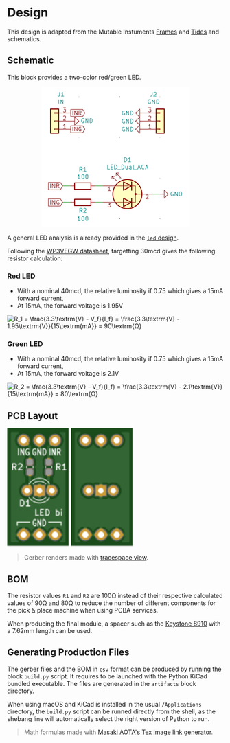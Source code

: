 # Design

This design is adapted from the Mutable Instuments
[Frames](https://mutable-instruments.net/modules/frames/downloads/frames_v03.pdf) and
[Tides](https://mutable-instruments.net/modules/tides/downloads/tides_v40.pdf) and
schematics.

## Schematic

This block provides a two-color red/green LED.

<p align="center"><img src="./schematic.png"></p>

A general LED analysis is already provided in the [`led` design](../../led/documentation/design.md).

Following the [WP3VEGW datasheet](https://www.kingbrightusa.com/images/catalog/SPEC/WP3VEGW.pdf),
targetting 30mcd gives the following resistor calculation:

### Red LED

- With a nominal 40mcd, the relative luminosity if 0.75 which gives a 15mA forward current,
- At 15mA, the forward voltage is 1.95V 

<img src=
"https://render.githubusercontent.com/render/math?math=%5Cdisplaystyle+R_1+%3D+%5Cfrac%7B3.3%5Ctextrm%7BV%7D+-+V_f%7D%7BI_f%7D+%3D+%5Cfrac%7B3.3%5Ctextrm%7BV%7D+-+1.95%5Ctextrm%7BV%7D%7D%7B15%5Ctextrm%7BmA%7D%7D+%3D+90%5Ctextrm%7B%CE%A9%7D" 
alt="R_1 = \frac{3.3\textrm{V} - V_f}{I_f} = \frac{3.3\textrm{V} - 1.95\textrm{V}}{15\textrm{mA}} = 90\textrm{Ω}">

### Green LED

- With a nominal 40mcd, the relative luminosity if 0.75 which gives a 15mA forward current,
- At 15mA, the forward voltage is 2.1V 

<img src=
"https://render.githubusercontent.com/render/math?math=%5Cdisplaystyle+R_2+%3D+%5Cfrac%7B3.3%5Ctextrm%7BV%7D+-+V_f%7D%7BI_f%7D+%3D+%5Cfrac%7B3.3%5Ctextrm%7BV%7D+-+2.1%5Ctextrm%7BV%7D%7D%7B15%5Ctextrm%7BmA%7D%7D+%3D+80%5Ctextrm%7B%CE%A9%7D" 
alt="R_2 = \frac{3.3\textrm{V} - V_f}{I_f} = \frac{3.3\textrm{V} - 2.1\textrm{V}}{15\textrm{mA}} = 80\textrm{Ω}">


## PCB Layout

<img src="./top.svg" height="275"> <img src="./bottom.svg" height="275">

> Gerber renders made with [tracespace view](https://tracespace.io/view/).


## BOM

The resistor values `R1` and `R2` are 100Ω instead of their respective calculated values of
90Ω and 80Ω to reduce the number of different components for the pick & place machine
when using PCBA services.

When producing the final module, a spacer such as the
[Keystone 8910](https://www.digikey.de/product-detail/en/keystone-electronics/8910/36-8910-ND/317202)
with a 7.62mm length can be used.


## Generating Production Files

The gerber files and the BOM in `csv` format can be produced by running the block `build.py`
script. It requires to be launched with the Python KiCad bundled executable.
The files are generated in the `artifacts` block directory.

When using macOS and KiCad is installed in the usual `/Applications` directory, the
`build.py` script can be runned directly from the shell, as the shebang line will automatically
select the right version of Python to run.

> Math formulas made with [Masaki AOTA's Tex image link generator](https://tex-image-link-generator.herokuapp.com).
